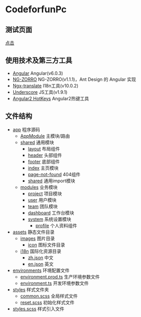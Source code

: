 # CodeforfunPc

## 测试页面

[点击](http://test.codeforfun.cn/index)

## 使用技术及第三方工具

- [Angular](https://angular.io/) Angular(v6.0.3)
- [NG-ZORRO](https://ng.ant.design/docs/introduce/zh) NG-ZORRO(v1.1.1)，Ant Design 的 Angular 实现
- [Ngx-translate](https://github.com/ngx-translate/core) I18n工具(v10.0.2)
- [Underscore](https://underscorejs.org/) JS工具(v1.9.1)
- [Angular2 HotKeys](https://github.com/brtnshrdr/angular2-hotkeys) Angular2热键工具

## 文件结构

- [app](src/app) 程序源码
  - [AppModule](src/app/app.module.ts) 主模块/路由
  - [shared](src/app/shared) 通用模块
    - [layout](src/app/shared/layout) 布局组件
    - [header](src/app/shared/header) 头部组件
    - [footer](src/app/shared/footer) 底部组件
    - [index](src/app/shared/index) 主页模块
    - [page-not-found](src/app/shared/page-not-found) 404组件
    - [shared](src/app/shared/shared) 通用import模块
  - [modules](src/app/modules) 业务模块
    - [project](src/app/modules/project) 项目模块
    - [user](src/app/modules/user) 用户模块
    - [team](src/app/modules/team) 团队模块
    - [dashboard](src/app/modules/dashboard) 工作台模块
    - [system](src/app/modules/system) 系统设置模块
      - [profile](src/app/modules/system/profile) 个人资料组件
- [assets](src/assets) 静态文件目录
  - [images](src/assets/images) 图片目录
    - [icon](src/assets/images/icon) 图标文件目录 
  - [i18n](src/assets/i18n) 国际化资源目录
    - [zh.json](src/assets/i18n/zh.json) 中文
    - [en.json](src/assets/i18n/en.json) 英文
- [environments](src/environments) 环境配置文件
  - [environment.prod.ts](src/environments/environment.prod.ts) 生产环境参数文件
  - [environment.ts](src/environments/environment.ts) 开发环境参数文件
- [styles](src/styles) 样式文件夹
  - [common.scss](src/styles/common.scss) 全局样式文件
  - [reset.scss](src/styles/reset.scss) 初始化样式文件
- [styles.scss](src/styles.scss) 样式引入文件
